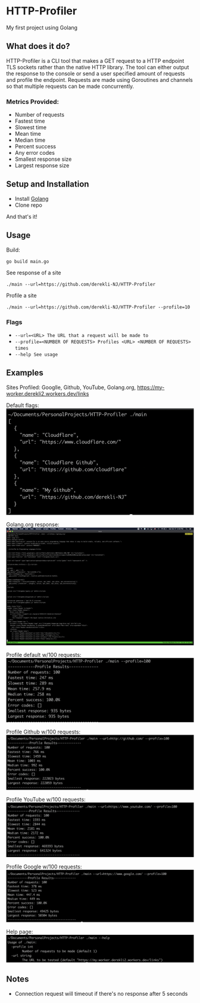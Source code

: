 # HTTP-Profiler

My first project using Golang

## What does it do?

HTTP-Profiler is a CLI tool that makes a GET request to a HTTP endpoint TLS sockets rather than the native HTTP library. The tool can either output the response to the console or send a user specified amount of requests and profile the endpoint. Requests are made using Goroutines and channels so that multiple requests can be made concurrently.

### Metrics Provided:
* Number of requests
* Fastest time
* Slowest time
* Mean time 
* Median time
* Percent success
* Any error codes
* Smallest response size
* Largest response size

## Setup and Installation

* Install [Golang](https://golang.org/doc/install)
* Clone repo

And that's it!

## Usage

Build:
```
go build main.go
```

See response of a site
```
./main --url=https://github.com/derekli-NJ/HTTP-Profiler
```

Profile a site
```
./main --url=https://github.com/derekli-NJ/HTTP-Profiler --profile=10
```

### Flags
* `--url=<URL> The URL that a request will be made to`
* `--profile=<NUMBER OF REQUESTS> Profiles <URL> <NUMBER OF REQUESTS> times`
* `--help See usage`

## Examples
Sites Profiled: Googlle, Github, YouTube, Golang.org, https://my-worker.derekli2.workers.dev/links

Default flags:
![Default](samples/-url_default.png)

Golang.org response:
![Response](samples/-url=golang.org.png)

Profile default w/100 requests:
![DefaultRequests](samples/profile-100_default.png)

Profile Github w/100 requests:
![Github](samples/profile-100_github.png)

Profile YouTube w/100 requests:
![YouTube](samples/profile-100_youtube.png)

Profile Google w/100 requests:
![Google](samples/profile-100_google.png)

Help page:
![Help](samples/help.png)

## Notes
* Connection request will timeout if there's no response after 5 seconds

